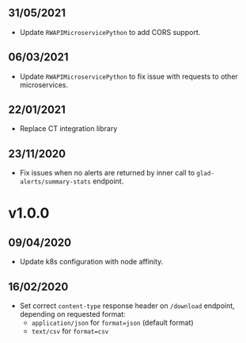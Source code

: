## 31/05/2021

- Update `RWAPIMicroservicePython` to add CORS support.

## 06/03/2021

- Update `RWAPIMicroservicePython` to fix issue with requests to other microservices.

## 22/01/2021

- Replace CT integration library

## 23/11/2020

- Fix issues when no alerts are returned by inner call to `glad-alerts/summary-stats` endpoint.

# v1.0.0

## 09/04/2020

- Update k8s configuration with node affinity.

## 16/02/2020

- Set correct `content-type` response header on `/download` endpoint, depending on requested format:
  - `application/json` for `format=json` (default format)
  - `text/csv` for `format=csv`
